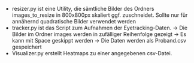  - resizer.py ist eine Utility, die sämtliche Bilder des Ordners images_to_resize in 800x800px skaliert ggf. zuschneidet. Sollte nur für annähernd quadratische Bilder verwendet werden
 - tracker.py ist das Script zum Aufnahmen der Eyetracking-Daten.
-> Die Bilder im Ordner images werden in zufälliger Reihenfolge gezeigt
-> Es kann mit Space geskippt werden
-> Die Daten werden als Proband<ProbandUID>.csv gespeichert
- Visualizer.py erstellt Heatmaps zu einer angegebenen csv-Datei.

